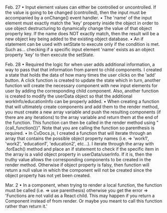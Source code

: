 
Feb. 27
• Input element values can either be controlled or uncontrolled. If the value is going to be changed (controlled), then the input must be accompanied by a onChange() event handler.
• The 'name' of the input element must exactly match the 'key' property inside the object in order to use object destructuring to dynamically change the value of that object property key. If the name does NOT exactly match, then the result will be a new object key being added to the existing object database.
• An if statement can be used with setState to execute only if the condition is met. Such as... checking if a specific input element 'name' exists as an object property 'key' to then execute the setState.

Feb. 28
• Required the logic for when user adds additional information, a way to pass that that information from parent to child components. I created a state that holds the data of how many times the user clicks on the 'add' button. A click function is created to update the state which in turn, another function will create the necessary component with new input elements for user by adding the corresponding child component. Also, another function is created to modify the userData object so that the additional workInfo/educationInfo can be properly added.
• When creating a function that will ultimately create components and add them to the render method, you must create a new array variable and push the resulting components (if there are any iterations) to the array variable and return them at the end of the function. This function can then be called in the render method using "{call_function()}". Note that you are calling the function so parenthesis is required.
• In CvDocs.js, I created a function that will iterate through an array that contains the possible object property names (i.e. => 'work1', 'work2', 'education1', 'education2', etc...). I iterate through the array with .forEach() method and place an if statement to check if the specific item in the array is a valid object property in userData/userInfo. If it is, then the truthy value allows the corresponding components to be created in the render method. Otherwise if object property is falsy, then function will return a null value in which the component will not be created since the object property has not yet been created.

Mar. 2
• In a component, when trying to render a local function, the function must be called (i.e. => use parenthesis) otherwise you get the error => 'Functions are not valid as a React child. This may happen if you return a Component instead of <Component /> from render. Or maybe you meant to call this function rather than return it.'
